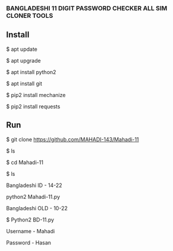 ### BANGLADESHI 11 DIGIT PASSWORD CHECKER ALL SIM CLONER TOOLS
## Install
$ apt update

$ apt upgrade

$ apt install python2

$ apt install git

$ pip2 install mechanize

$ pip2 install requests

## Run

$ git clone https://github.com/MAHADI-143/Mahadi-11

$ ls

$ cd Mahadi-11

$ ls

Bangladeshi ID - 14-22

python2 Mahadi-11.py

Bangladeshi OLD - 10-22

$ Python2 BD-11.py

Username - Mahadi

Password - Hasan
